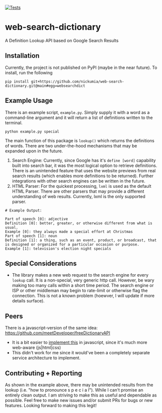 [![Tests](https://github.com/nickumia/web-search-dictionary/actions/workflows/commit.yml/badge.svg)](https://github.com/nickumia/web-search-dictionary/actions/workflows/commit.yml)

# web-search-dictionary
A Definition Lookup API based on Google Search Results

## Installation

Currently, the project is not published on PyPI (maybe in the near future).  To install, run the following
```
pip install git+https://github.com/nickumia/web-search-dictionary.git@main#egg=websearchdict
```

## Example Usage

There is an example script, `example.py`.  Simply supply it with a word as a command-line argument and
it will return a list of definitions written to the terminal.
```
python example.py special
```

The main function of this package is `lookup()` which returns the definitions of words.  There are two
under-the-hood mechanisms that may be expanded upon in the future.
1. Search Engine: Currently, since Google has it's `define [word]` capability built into search bar, it
   was the most logical option to retrieve definitions.  There is an unintended feature that uses the website
   previews from real search results (which enables more definitions to be returned).  Further integrations
   with other search engines can be written in the future.
1. HTML Parser:  For the quickest processing, `lxml` is used as the default HTML Parser.  There are other parsers
   that may provide a different understanding of web results.  Currently, lxml is the only supported parser.

```
# Example Output:

Part of speech [0]: adjective
Definition [0]: better, greater, or otherwise different from what is usual.
Example [0]: they always made a special effort at Christmas
Part of speech [1]: noun
Definition [1]: a thing, such as an event, product, or broadcast, that is designed or organized for a particular occasion or purpose.
Example [1]: television's election night specials
```

## Special Considerations

- The library makes a new web request to the search engine for every `lookup` call.  It is a non-special, very generic http
  call.  However, be wary making too many calls within a short time period.  The search engine or ISP or other middleman may
  begin to rate-limit or otherwise flag the connection.  This is not a known problem (hoewver, I will update if more details
  surface).
  
## Peers

There is a javascript-version of the same idea: https://github.com/meetDeveloper/freeDictionaryAPI
- It is a bit easier to [implement this](https://github.com/meetDeveloper/freeDictionaryAPI/blob/master/modules/dictionary.js#L37-L135) in javascript, since it's much more web-aware (js|html|css)
- This didn't work for me since it would've been a completely separate service architecture to implement.  

## Contributing + Reporting

As shown in the example above, there may be unintended results from the lookup (i.e. "how to pronounce s p e c i a l").
While I can't promise an entirely clean output.  I am striving to make this as useful and dependable as possible.  Feel free
to make new issues and/or submit PRs for bugs or new features.  Looking forward to making this legit!
